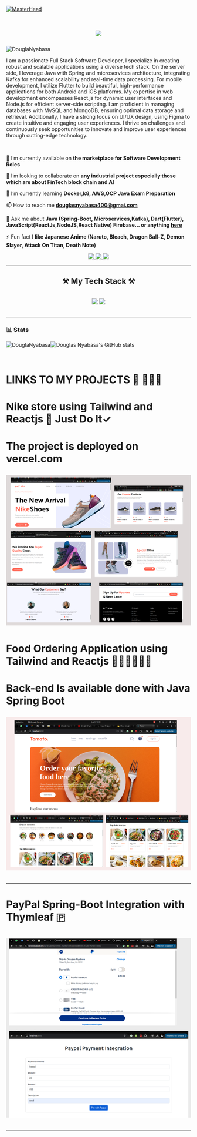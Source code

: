 
[![MasterHead](https://firebasestorage.googleapis.com/v0/b/flexi-coding.appspot.com/o/dempgi7-520f8d5f-63d4-4453-8822-dbc149ae27f8.gif?alt=media&token=91c0c7b2-93c3-4029-b011-1a8703c5730d)](https://rishavchanda.io)

<h1 align="center">
    <img src="https://readme-typing-svg.herokuapp.com/?font=Righteous&size=35&center=true&vCenter=true&width=400&height=70&duration=4000&lines=Hi+There!+👋;+I'm+Douglas+Nyabasa!;" />
</h1>


<p align="left"> <img src="https://komarev.com/ghpvc/?username=DouglaNyabasa&label=Profile%20views&color=0e75b6&style=flat" alt="DouglaNyabasa" /> </p>



    

I am a passionate Full Stack Software Developer, I specialize in creating robust and scalable applications using a diverse tech stack. On the server side, I leverage Java with Spring and microservices architecture, integrating Kafka for enhanced scalability and real-time data processing. For mobile development, I utilize Flutter to build beautiful, high-performance applications for both Android and iOS platforms. My expertise in web development encompasses React.js for dynamic user interfaces and Node.js for efficient server-side scripting. I am proficient in managing databases with MySQL and MongoDB, ensuring optimal data storage and retrieval. Additionally, I have a strong focus on UI/UX design, using Figma to create intuitive and engaging user experiences. I thrive on challenges and continuously seek opportunities to innovate and improve user experiences through cutting-edge technology.


<br/>

<div align="left">
 
 🔭 I’m currently available on **the marketplace for Software Development Roles**

 👯 I’m looking to collaborate on **any industrial project especially those which are about FinTech block chain and AI**
 
 🌱 I’m currently learning **Docker,k8, AWS,OCP Java Exam Preparation**

 📫 How to reach me **douglasnyabasa400@gmai.com**

💬 Ask me about **Java (Spring-Boot, Microservices,Kafka), Dart(Flutter), JavaScript(ReactJs,NodeJS,React Native) Firebase... or anything [here](https://github.com/DouglaNyabasa)**

⚡ Fun fact **I like Japanese Anime (Naruto, Bleach, Dragon Ball-Z, Demon Slayer, Attack On Titan, Death Note)**

 </div>
 
 
<div align="center"> 
  <a href="mailto:douglasnyabasa400@gmail.com">
    <img src="https://img.shields.io/badge/Gmail-333333?style=for-the-badge&logo=gmail&logoColor=red" />
  </a>
  <a href="https://www.linkedin.com/in/douglas-nyabasa-887356231/" target="_blank">
    <img src="https://img.shields.io/badge/LinkedIn-0077B5?style=for-the-badge&logo=linkedin&logoColor=white" />
  </a>
  <a href="https://github.com/DouglaNyabasa" target="_blank">
     <img src="https://img.shields.io/badge/Portfolio-FF5722?style=for-the-badge&logo=todoist&logoColor=white" /> <!-- sqlite, safari, google-chrome are other good icon options -->
  </a>
</div>

 <hr/>
 
<h2 align="center">⚒️ My Tech Stack ⚒️</h2>
<br/>
<div align="center">
    <img src="https://skillicons.dev/icons?i=java,maven,kafka,javascript,react,nodejs,express,flutter,firebase,mongodb,mysql,linux,postman" />
    <img src="https://skillicons.dev/icons?i=bootstrap,mui,html,css,redux,graphql,figma,tailwind," />
    <br>
</div>

<br/>
<hr/>

### 📊 Stats

<p><img align="left" src="https://github-readme-stats.vercel.app/api/top-langs?username=DouglaNyabasa&show_icons=true&locale=en&layout=compact&theme=gruvbox" alt="DouglaNyabasa" /></p>



![Douglas Nyabasa's GitHub stats](https://github-readme-stats.vercel.app/api?username=douglanyabasa&show_icons=true&theme=gruvbox)


<br/>
 <h1 >LINKS TO MY PROJECTS 🚀 👨🏻‍💻 <h1/>

<h1> Nike store using Tailwind and Reactjs  👟 Just Do It✓ <h1/>

The project is deployed on vercel.com

[![Alt text](https://github.com/DouglaNyabasa/DouglaNyabasa/blob/ed05987eaf02ef3bf7687013ea8da4cea9795e02/Screenshot%20from%202024-09-03%2014-00-32.png)](https://nike-store-react-tailwind-b5o3id76a-dougg400s-projects.vercel.app/)


<h1> Food Ordering Application using Tailwind and Reactjs 🥤🥗🍔🍗🍟🥓 <h1/>

Back-end Is available done with Java Spring Boot
    
[![Alt text](https://github.com/DouglaNyabasa/DouglaNyabasa/blob/Main/Screenshot%20from%202024-09-03%2015-26-36.png?raw=true)](https://github.com/DouglaNyabasa/food_ordering_app_reactjs.git)


<hr/>

<h1> PayPal Spring-Boot Integration with Thymleaf 🇵 <h1/>


    
[![Alt text](https://github.com/DouglaNyabasa/DouglaNyabasa/blob/Main/Screenshot%20from%202024-09-04%2014-07-00.png?raw=true)](https://github.com/DouglaNyabasa/Paypal-SpringBoot-Intergration.git)


<hr/>





<br/>
